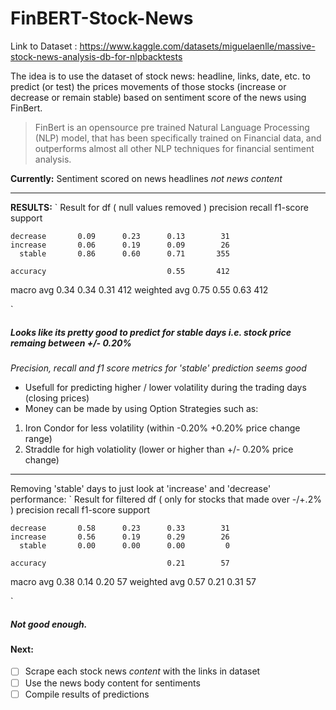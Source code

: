 # FinBERT-Stock-News



Link to Dataset : https://www.kaggle.com/datasets/miguelaenlle/massive-stock-news-analysis-db-for-nlpbacktests

The idea is to use the dataset of stock news: headline, links, date, etc. to predict (or test) the prices movements of those stocks (increase or decrease or remain stable) based on sentiment score of the news using FinBert. 
> FinBert is an opensource pre trained Natural Language Processing (NLP) model, that has been specifically trained on Financial data, and outperforms almost all other NLP techniques for financial sentiment analysis.

**Currently:** Sentiment scored on news headlines *not news content* <br>

---

**RESULTS:** 
`
Result for df ( null values removed )
              precision    recall  f1-score   support

    decrease       0.09      0.23      0.13        31
    increase       0.06      0.19      0.09        26
      stable       0.86      0.60      0.71       355

    accuracy                           0.55       412
   macro avg       0.34      0.34      0.31       412
weighted avg       0.75      0.55      0.63       412

`

##### Looks like its pretty good to predict for stable days i.e. stock price remaing between +/- 0.20%
*Precision, recall and f1 score metrics for 'stable' prediction seems good*
-  Usefull for predicting higher / lower volatility during the trading days  (closing prices)
-  Money can be made by using Option Strategies such as: 
  1. Iron Condor for less volatility (within -0.20% +0.20% price change range)
  2. Straddle for high volatiolity (lower or higher than +/- 0.20% price change)


---

Removing 'stable' days to just look at 'increase' and 'decrease' performance:
`
Result for filtered df ( only for stocks that made over -/+.2% )
              precision    recall  f1-score   support

    decrease       0.58      0.23      0.33        31
    increase       0.56      0.19      0.29        26
      stable       0.00      0.00      0.00         0

    accuracy                           0.21        57
   macro avg       0.38      0.14      0.20        57
weighted avg       0.57      0.21      0.31        57

`
##### Not good enough.


#### **Next:** 
-  [ ] Scrape each stock news *content* with the links in dataset
-  [ ] Use the news body content for sentiments
-  [ ] Compile results of predictions 

